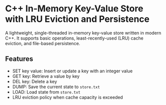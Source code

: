 # C++ In-Memory Key-Value Store with LRU Eviction and Persistence

A lightweight, single-threaded in-memory key-value store written in modern C++. It supports basic operations, least-recently-used (LRU) cache eviction, and file-based persistence.

## Features

- SET key value: Insert or update a key with an integer value
- GET key: Retrieve a value by key
- DEL key: Delete a key
- DUMP: Save the current state to `store.txt`
- LOAD: Load state from `store.txt`
- LRU eviction policy when cache capacity is exceeded